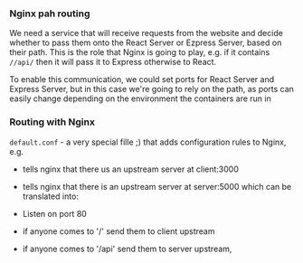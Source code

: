 ### Nginx pah routing

We need a service that will receive requests from the website and decide whether to pass them onto the React Server or Ezpress Server, based on their path. This is the role that Nginx is going to play, e.g. if it contains `//api/` then it will pass it to Express otherwise to React.

To enable this communication, we could set ports for React Server and Express Server, but in this case we're going to rely on the path, as ports can easily change depending on the environment the containers are run in 


### Routing with Nginx 

`default.conf` - a very special fille ;) that adds configuration rules to Nginx, e.g.
- tells nginx that there us an upstream server at client:3000
- tells nginx that there is an upstream server at server:5000
which can be translated into: 

- Listen on port 80
- if anyone comes to '/' send them to client upstream
- if anyone comes to '/api' send them to server upstream,